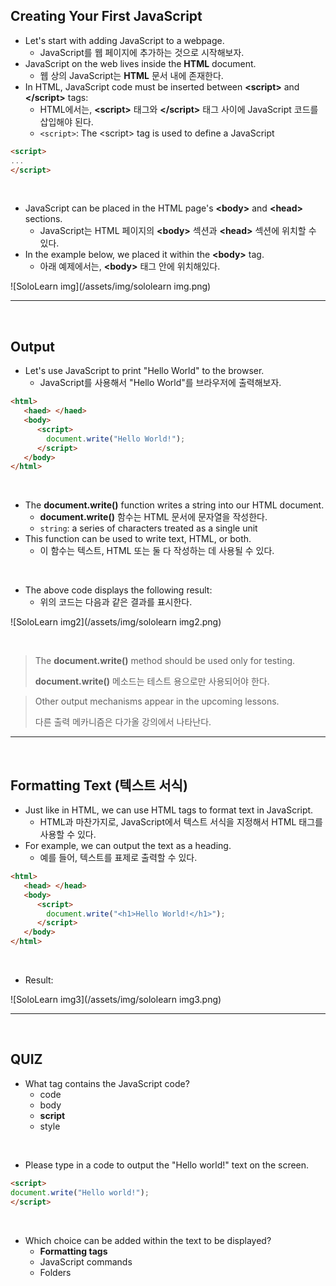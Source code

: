 ## Creating Your First JavaScript

- Let's start with adding JavaScript to a webpage.
  - JavaScript를 웹 페이지에 추가하는 것으로 시작해보자.
- JavaScript on the web lives inside the **HTML** document.
  - 웹 상의 JavaScript는 **HTML** 문서 내에 존재한다.
- In HTML, JavaScript code must be inserted between **\<script>** and **\</script>** tags:
  - HTML에서는, **\<script>** 태그와 **\</script>** 태그 사이에 JavaScript 코드를 삽입해야 된다.
  - `<script>`: The \<script> tag is used to define a JavaScript

```html
<script>
...
</script>
```

<br>

- JavaScript can be placed in the HTML page's **\<body>** and **\<head>** sections.
  - JavaScript는 HTML 페이지의 **\<body>** 섹션과 **\<head>** 섹션에 위치할 수 있다.
- In the example below, we placed it within the **\<body>** tag.
  - 아래 예제에서는, **\<body>** 태그 안에 위치해있다.

![SoloLearn img](/assets/img/sololearn img.png)

------

<br>

## Output

- Let's use JavaScript to print "Hello World" to the browser.
  - JavaScript를 사용해서 "Hello World"를 브라우저에 출력해보자.

```html
<html>
   <haed> </haed>
   <body>
      <script>
      	document.write("Hello World!");
      </script>
   </body>
</html>
```

<br>

- The **document.write()** function writes a string into our HTML document.
  - **document.write()** 함수는 HTML 문서에 문자열을 작성한다.
  - `string`: a series of characters treated as a single unit
- This function can be used to write text, HTML, or both.
  - 이 함수는 텍스트, HTML 또는 둘 다 작성하는 데 사용될 수 있다.

<br>

- The above code displays the following result:
  - 위의 코드는 다음과 같은 결과를 표시한다.

![SoloLearn img2](/assets/img/sololearn img2.png)

<br>

> The **document.write()** method should be used only for testing.
>
> **document.write()** 메소드는 테스트 용으로만 사용되어야 한다.

> Other output mechanisms appear in the upcoming lessons.
>
> 다른 출력 메카니즘은 다가올 강의에서 나타난다.

------

<br>

## Formatting Text (텍스트 서식)

- Just like in HTML, we can use HTML tags to format text in JavaScript.
  - HTML과 마찬가지로, JavaScript에서 텍스트 서식을 지정해서 HTML 태그를 사용할 수 있다.
- For example, we can output the text as a heading.
  - 예를 들어, 텍스트를 표제로 출력할 수 있다.

```html
<html>
   <head> </head>
   <body>
      <script>
      	document.write("<h1>Hello World!</h1>");
      </script>
   </body>
</html>
```

<br>

- Result:

![SoloLearn img3](/assets/img/sololearn img3.png)

------

<br>

## QUIZ

- What tag contains the JavaScript code?
  - code
  - body
  - **script**
  - style

<br>

- Please type in a code to output the "Hello world!" text on the screen.

```html
<script>
document.write("Hello world!");
</script>
```

<br>

- Which choice can be added within the text to be displayed?
  - **Formatting tags**
  - JavaScript commands
  - Folders

<br>